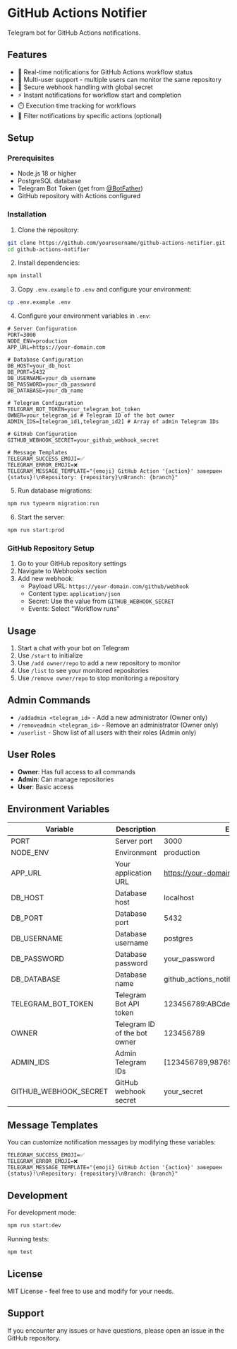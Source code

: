 # GitHub Actions Notifier

Telegram bot for GitHub Actions notifications.

## Features

- 🔔 Real-time notifications for GitHub Actions workflow status
- 👥 Multi-user support - multiple users can monitor the same repository
- 🔐 Secure webhook handling with global secret
- ⚡ Instant notifications for workflow start and completion
- ⏱️ Execution time tracking for workflows
- 🎯 Filter notifications by specific actions (optional)

## Setup

### Prerequisites

- Node.js 18 or higher
- PostgreSQL database
- Telegram Bot Token (get from [@BotFather](https://t.me/BotFather))
- GitHub repository with Actions configured

### Installation

1. Clone the repository:

```bash
git clone https://github.com/yourusername/github-actions-notifier.git
cd github-actions-notifier
```

2. Install dependencies:

```bash
npm install
```

3. Copy `.env.example` to `.env` and configure your environment:

```bash
cp .env.example .env
```

4. Configure your environment variables in `.env`:

```env
# Server Configuration
PORT=3000
NODE_ENV=production
APP_URL=https://your-domain.com

# Database Configuration
DB_HOST=your_db_host
DB_PORT=5432
DB_USERNAME=your_db_username
DB_PASSWORD=your_db_password
DB_DATABASE=your_db_name

# Telegram Configuration
TELEGRAM_BOT_TOKEN=your_telegram_bot_token
OWNER=your_telegram_id # Telegram ID of the bot owner
ADMIN_IDS=[telegram_id1,telegram_id2] # Array of admin Telegram IDs

# GitHub Configuration
GITHUB_WEBHOOK_SECRET=your_github_webhook_secret

# Message Templates
TELEGRAM_SUCCESS_EMOJI=✅
TELEGRAM_ERROR_EMOJI=❌
TELEGRAM_MESSAGE_TEMPLATE="{emoji} GitHub Action '{action}' завершен {status}!\nRepository: {repository}\nBranch: {branch}"
```

5. Run database migrations:

```bash
npm run typeorm migration:run
```

6. Start the server:

```bash
npm run start:prod
```

### GitHub Repository Setup

1. Go to your GitHub repository settings
2. Navigate to Webhooks section
3. Add new webhook:
   - Payload URL: `https://your-domain.com/github/webhook`
   - Content type: `application/json`
   - Secret: Use the value from `GITHUB_WEBHOOK_SECRET`
   - Events: Select "Workflow runs"

## Usage

1. Start a chat with your bot on Telegram
2. Use `/start` to initialize
3. Use `/add owner/repo` to add a new repository to monitor
4. Use `/list` to see your monitored repositories
5. Use `/remove owner/repo` to stop monitoring a repository

## Admin Commands

- `/addadmin <telegram_id>` - Add a new administrator (Owner only)
- `/removeadmin <telegram_id>` - Remove an administrator (Owner only)
- `/userlist` - Show list of all users with their roles (Admin only)

## User Roles

- **Owner**: Has full access to all commands
- **Admin**: Can manage repositories
- **User**: Basic access

## Environment Variables

| Variable              | Description                  | Example                              |
| --------------------- | ---------------------------- | ------------------------------------ |
| PORT                  | Server port                  | 3000                                 |
| NODE_ENV              | Environment                  | production                           |
| APP_URL               | Your application URL         | https://your-domain.com              |
| DB_HOST               | Database host                | localhost                            |
| DB_PORT               | Database port                | 5432                                 |
| DB_USERNAME           | Database username            | postgres                             |
| DB_PASSWORD           | Database password            | your_password                        |
| DB_DATABASE           | Database name                | github_actions_notifier              |
| TELEGRAM_BOT_TOKEN    | Telegram Bot API token       | 123456789:ABCdefGHIjklMNOpqrsTUVwxyz |
| OWNER                 | Telegram ID of the bot owner | 123456789                            |
| ADMIN_IDS             | Admin Telegram IDs           | [123456789,987654321]                |
| GITHUB_WEBHOOK_SECRET | GitHub webhook secret        | your_secret                          |

## Message Templates

You can customize notification messages by modifying these variables:

```env
TELEGRAM_SUCCESS_EMOJI=✅
TELEGRAM_ERROR_EMOJI=❌
TELEGRAM_MESSAGE_TEMPLATE="{emoji} GitHub Action '{action}' завершен {status}!\nRepository: {repository}\nBranch: {branch}"
```

## Development

For development mode:

```bash
npm run start:dev
```

Running tests:

```bash
npm test
```

## License

MIT License - feel free to use and modify for your needs.

## Support

If you encounter any issues or have questions, please open an issue in the GitHub repository.
